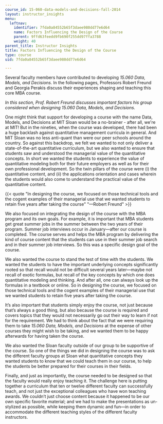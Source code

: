 ```yaml
---
course_id: 15-060-data-models-and-decisions-fall-2014
layout: instructor_insights
menu:
  leftnav:
    identifier: 7fda0a84552b65f3daee980dd77e6d64
    name: Factors Influencing the Design of the Course
    parent: 9ffd63feedd9fb690f255dd97ffa3788
    weight: 40
parent_title: Instructor Insights
title: Factors Influencing the Design of the Course
type: course
uid: 7fda0a84552b65f3daee980dd77e6d64

---
```


Several faculty members have contributed to developing _15.060 Data, Models, and Decisions_. In the following pages, Professors Robert Freund and Georgia Perakis discuss their experiences shaping and teaching this core MBA course.

_In this section, Prof. Robert Freund discusses important factors his group considered when designing _15.060 Data, Models, and Decisions_._

One might think that support for developing a course with the name Data, Models, and Decisions at MIT Sloan would be a no-brainer - after all, we're at MIT! But in the nineties, when the course was developed, there had been a huge backlash against quantitative management curricula in general. And MIT Sloan was no less anti-quant than were our peer schools around the country. So against this backdrop, we felt we wanted to not only deliver a state-of-the-art quantitative curriculum, but we also wanted to ensure that students saw and understood the managerial value of the quantitative concepts. In short we wanted the students to experience the value of quantitative modeling both for their future employers as well as for their own professional development. So the twin pillars of the course were (i) the quantitative content, and (ii) the applications orientation and cases wherein the students would also come to understand the practical value of the quantitative content.

{{< quote "In designing the course, we focused on those technical tools and the cogent examples of their managerial use that we wanted students to retain five years after taking the course" "—Robert Freund" >}}

We also focused on integrating the design of the course with the MBA program and its own goals. For example, it is important that MBA students get great summer jobs in the summer between the two years of their program. Summer job interviews occur in January—after our course is completed. The course serves and helps the MBA program by delivering the kind of course content that the students can use in their summer job search and in their summer job interviews. So this was a specific design goal of the course.

We also wanted the course to stand the test of time with the students. We wanted the students to have the important underlying concepts significantly rooted so that recall would not be difficult several years later—maybe not recall of exotic formulas, but recall of the key concepts by which one does quantitative modeling and thinking. And after all, one can always look up the formulas in a textbook or online. So in designing the course, we focused on those technical tools and the cogent examples of their managerial use that we wanted students to retain five years after taking the course.

It’s also important that students simply enjoy the course, not just because that’s always a good thing, but also because the course is required and covers topics that they would not necessarily go out their way to learn if not for the requirement. We had to think about the fact that we were requiring them to take _15.060 Data, Models, and Decisions_ at the expense of other courses they might wish to be taking, and we wanted them to be happy afterwards for having taken the course.

We also wanted the Sloan faculty outside of our group to be supportive of the course. So one of the things we did in designing the course was to ask the different faculty groups at Sloan what quantitative concepts they wanted students to know that we could teach them in our course, to help the students be better prepared for their courses in their fields.

Finally, and just as importantly, the course needed to be designed so that the faculty would really enjoy teaching it. The challenge here is putting together a curriculum that ten or twelve different faculty can successfully teach, and not just the exceptional colleagues who have won teaching awards. We couldn’t just choose content because it happened to be our own specific favorite material; and we had to make the presentations as un-stylized as possible, while keeping them dynamic and fun—in order to accommodate the different teaching styles of the different faculty instructors.